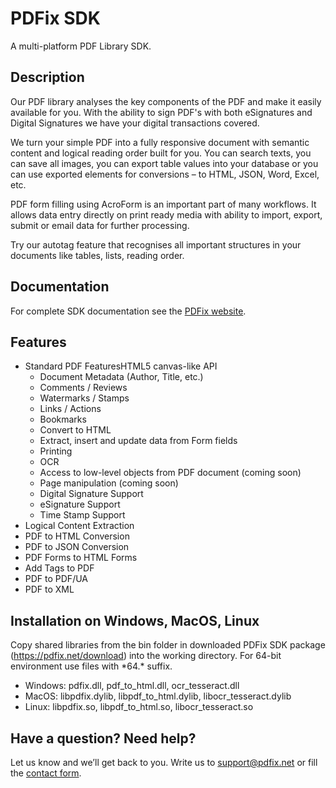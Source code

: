 


# PDFix SDK
A multi-platform PDF Library SDK.

## Description

Our PDF library analyses the key components of the PDF and make it easily available for you. With the ability to sign PDF's with both eSignatures and Digital Signatures we have your digital transactions covered.

We turn your simple PDF into a fully responsive document with semantic content and logical reading order built for you. You can search texts, you can save all images, you can export table values into your database or you can use exported elements for conversions – to HTML, JSON, Word, Excel, etc.

PDF form filling using AcroForm is an important part of many workflows. It allows data entry directly on print ready media with ability to import, export, submit or email data for further processing.

Try our autotag feature that recognises all important structures in your documents like tables, lists, reading order.

## Documentation
For complete SDK documentation see the [PDFix website](https://pdfix.net).

## Features

* Standard PDF FeaturesHTML5 canvas-like API
  * Document Metadata (Author, Title, etc.)
  * Comments / Reviews
  * Watermarks / Stamps
  * Links / Actions
  * Bookmarks
  * Convert to HTML
  * Extract, insert and update data from Form fields
  * Printing
  * OCR
  * Access to low-level objects from PDF document (coming soon)
  * Page manipulation (coming soon)
  * Digital Signature Support
  * eSignature Support
  * Time Stamp Support
* Logical Content Extraction
* PDF to HTML Conversion
* PDF to JSON Conversion
* PDF Forms to HTML Forms
* Add Tags to PDF
* PDF to PDF/UA
* PDF to XML

## Installation on Windows, MacOS, Linux
Copy shared libraries from the bin folder in downloaded PDFix SDK package (https://pdfix.net/download) into the working directory. For 64-bit environment use files with \*64.* suffix.
* Windows: pdfix.dll, pdf_to_html.dll, ocr_tesseract.dll
* MacOS: libpdfix.dylib, libpdf_to_html.dylib, libocr_tesseract.dylib
* Linux: libpdfix.so, libpdf_to_html.so, libocr_tesseract.so

## Have a question? Need help?
Let us know and we’ll get back to you. Write us to support@pdfix.net or fill the
[contact form](https://pdfix.net/support/).
